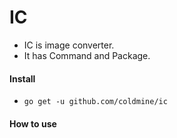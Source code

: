 # IC
- IC is image converter.
- It has Command and Package.

#### Install
- `go get -u github.com/coldmine/ic`

#### How to use 
